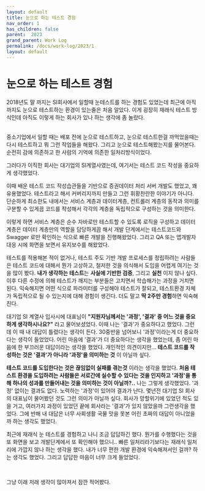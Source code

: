 ```yaml
---
layout: default
title: 눈으로 하는 테스트 경험
nav_order: 1
has_children: false
parent:  2023
grand_parent: Work Log
permalink: /docs/work-log/2023/1
layout: default
---
```


# 눈으로 하는 테스트 경험

2018년도 말 까지는 SI회사에서 일할때 눈테스트를 하는 경험도 있었는데 최근에 아직까지도 눈으로 테스트하는 환경이 있는줄은 처음 알았다. 이게 굉장히 재래식 테스트 방식인데 아직도 이렇게 하는 회사가 있나 하는 생각에 좀 놀랐다.<br>
<br>

중소기업에서 일할 때는 배포 전에 눈으로 테스트하고, 눈으로 테스트한걸 까먹었을때는 다시 테스트하고 뭐 그런 작업들을 해왔다. 그리고 눈으로 테스트해봤는지를 물어본다. 순전히 감에 의존하고 한 사람의 기억에 의존한 일처리방식이었다.<br>

그러다가 이직한 회사는 대기업의 SI계열사였는데, 여기서는 테스트 코드 작성을 중요하게 생각했었다.<br>

이때 배운 테스트 코드 작성습관들을 기반으로 증권데이터 처리 서버 개발도 했었고, 꽤 유용했었다. 테스트라고 해서 커버리지까지 만들고 그런 휘황찬란한 이야기가 아니다. 단순하게 최소한도 내에서는 서비스 계층과 데이터계층, 컨트롤러 계층의 동작과 의미를 구분할 수 있게끔 코드를 작성해서 각각의 계층을 독립적으로 구성하는 것을 의미한다.<br>

이렇게 하면 서비스 계층은 순수 자바로만 테스트할 수 있도록 로직을 구성하고 데이터 계층은 데이터 계층만의 역할을 담당하게끔 해서 개발 단계에서는 테스트코드와 Swagger 로만 확인하는 식으로 빠른 개발을 진행해왔었다. 그리고 QA 또는 앱개발자 대응 시에 화면을 보면서 유지보수를 해왔었다.<br>

테스트를 적용해본 적이 없거나, 테스트 주도 기반 개발 프로세스를 정립하려는 사람들은 테스트 코드에 대해서 뭔가 고상하고, 철저한 것을 의식해서 도입을 어렵게 여기는 것을 많이 봤다. **내가 생각하는 테스트**는 **사실에 기반한 검증**, 그리고 **실천** 이지 않나 싶다. 이후 다른 수정에 의해 테스트가 깨지는 부분들은 고치면서 학습해가는 과정을 거치면 된다. 익숙해지면 어떤 식으로 파라미터를 구성해야 테스트가 잘되고, 테스트환경 자체가 독립적으로 될 수 있는지에 대해 경험이 생긴다. 더도 말고 **딱 2주만 경험**하면 익숙해진다.<br>

대기업 SI 계열사 입사시에 대표님이 **"지원자님께서는 '과정', '결과' 중 어느 것을 중요하게 생각하시나요?"** 라고 물어보셨었다. 이때 나는 '결과'가 중요하다고 했었다. 그런데 이 때 내 대답이 틀렸다는 생각이 든다. 30중반을 넘어보니 '과정'이라는게 더 중요하다는 생각이 들었었다. 어린 마음에 '결과'가 더 중요하다는 생각을 했었는데, 좀 어린 마음에 한 부끄러운 대답이라는 생각을 했었다. 개인적인 의견이지만... **테스트 코드를 작성하는 것은 '결과'가 아니라 '과정'을 의미하는 것** 이 아닐까 싶다.<br>

**테스트 코드를 도입한다는 것은 끊임없이 실패를 겪는것** 이라는 생각을 했었다. **처음 테스트 환경을 도입하려는 사람들은 서로간에 실수할 수 있다는 것을 인지하고 '과정'을 통해 하나의 성과를 만들어내는 것을 의미하는 것이 아닐까?..** 나는 그렇게 생각했었다. '과정' 없이는 결과도 없다. 노력하는 '과정'이 있어야 결과가 난다. 몇년전 대기업 SI 회사의 대표님이 물어봤던 것도 그런 의미가 아닐까 싶다. 회사가 망할위기에 있었던 적도 있을 거고, 여러가지 과정이 있었던 끝에 회사라는 '결과'가 있지 않았을까 그런생각을 했었다. 그에 반해 내 대답은 너무 사회생활 국물 맛을 못본 어린 초짜의 대답이 아니었을까 하는 생각도 했었다.<br>

최근에 재래식 눈 테스트를 경험하고 나니 조금 답답하긴 했다. 뭔가를 수행했다는 것을 또 화면을 보고 개발단계에서 또 확인해야 했으니.. 빠른 일처리라기보다는 재래식 일처리에 가깝지 않나 하는 생각을 했다. 내가 너무 편한 개발 환경에 익숙해져서인 걸까? 하는 생각도 했었다. 그리고 답답한 마음이 너무 크게 들었었다.<br>

<br>

그냥 이래 저래 생각이 많아져서 잠깐 적어봤다.<br>
<br>





